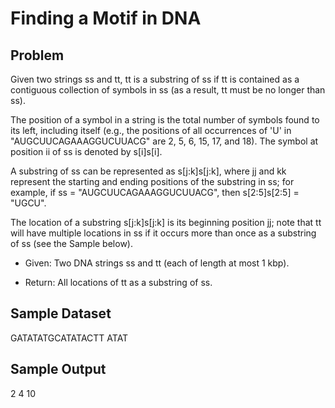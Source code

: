 # Finding a Motif in DNA
## Problem

Given two strings ss and tt, tt is a substring of ss if tt is contained as a contiguous collection of symbols in ss (as a result, tt must be no longer than ss).

The position of a symbol in a string is the total number of symbols found to its left, including itself (e.g., the positions of all occurrences of 'U' in "AUGCUUCAGAAAGGUCUUACG" are 2, 5, 6, 15, 17, and 18). The symbol at position ii of ss is denoted by s[i]s[i].

A substring of ss can be represented as s[j:k]s[j:k], where jj and kk represent the starting and ending positions of the substring in ss; for example, if ss = "AUGCUUCAGAAAGGUCUUACG", then s[2:5]s[2:5] = "UGCU".

The location of a substring s[j:k]s[j:k] is its beginning position jj; note that tt will have multiple locations in ss if it occurs more than once as a substring of ss (see the Sample below).

* Given: Two DNA strings ss and tt (each of length at most 1 kbp).

* Return: All locations of tt as a substring of ss.
## Sample Dataset
GATATATGCATATACTT
ATAT
## Sample Output
2 4 10
